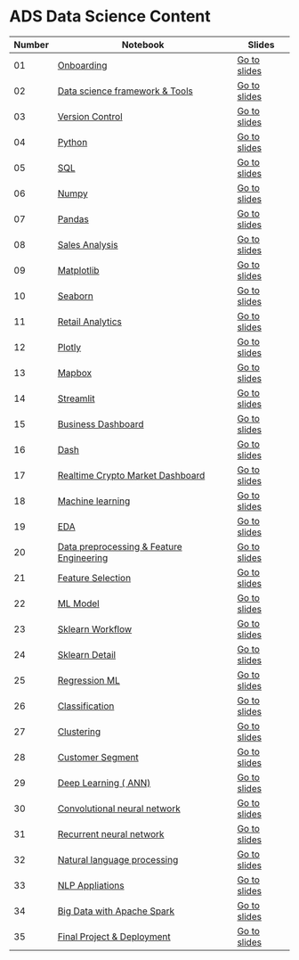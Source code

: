 ﻿# ADS Data Science Content 




| Number | Notebook |  Slides |
| ----- |  ----- |  ----- | 
| 01 | [Onboarding](https://github.com/Heytec/ADS_REV_code/tree/main/01%20Lesson%20Onboarding) |  [Go to slides](https://www.beautiful.ai/player/-MdltxANBmKvXvYTffNN) |
| 02 | [Data science framework & Tools](https://github.com/Heytec/ADS_REV_code/tree/main/02%20Lesson%20Data%20science%20framework%20%26%20Tools) |  [Go to slides](https://github.com/Heytec/ADS_REV_code/blob/main/02%20Lesson%20Data%20science%20framework%20%26%20Tools/02Lesson%20Data%20framework%20%26%20Tools.pdf) |
| 03 | [Version Control](https://github.com/Heytec/ADS_REV_code/blob/main/03%20Lesson%20Version%20Control/03%20lesson%20Version%20Control%20(%20Git%20%26%20Github).ipynb) |  [Go to slides](https://github.com/Heytec/ADS_REV_code/blob/main/03%20Lesson%20Version%20Control/03%20Lesson%20(Version%20Control).pdf) |
| 04 | [Python](https://github.com/Heytec/ADS_REV_code/blob/main/04%20Lesson%20Programming%20(Python)/04%20Pthon%20basic%20syntax%20%20.ipynb) |  [Go to slides](https://github.com/Heytec/ADS_REV_code/blob/main/04%20Lesson%20Programming%20(Python)/04%20Python.pdf) |
| 05 | [SQL](https://github.com/Heytec/ADS_REV_code/tree/main/05%20lesson%20Database%20%26%20SQL) |  [Go to slides](https://github.com/Heytec/ADS_REV_code/blob/main/05%20lesson%20Database%20%26%20SQL/05%20Lesson%20Database%20%26%20SQL.pdf) |
| 06 | [Numpy](https://github.com/Heytec/ADS_REV_code/blob/main/06%20Lesson%20Numpy/Numpy%20Detailed%20.ipynb) |  [Go to slides](https://github.com/Heytec/ADS_REV_code/blob/main/06%20Lesson%20Numpy/06%20%20NumPy%20.pdf) |
| 07 | [Pandas](https://github.com/Heytec/ADS_REV_code/blob/main/07%20Lesson%20Pandas/Lesson7%20(Pandas).ipynb) |  [Go to slides](https://github.com/Heytec/ADS_REV_code/blob/main/07%20Lesson%20Pandas/07%20Lesson%20%20Pandas%20.pdf) |
| 08 | [Sales Analysis](https://github.com/Heytec/ADS_REV_code/blob/main/08%20Lesson%20Sales%20Analysis/Sales%20Analysis.ipynb) |  [Go to slides](https://github.com/Heytec/ADS_REV_code/blob/main/08%20Lesson%20Sales%20Analysis/08%20Sales%20analysis.pdf) |
| 09 | [Matplotlib](https://github.com/Heytec/ADS_REV_code/blob/main/09%20Lesson%20Matplotlib/Matplotlib%20basics%20.ipynb) |  [Go to slides](https://github.com/Heytec/ADS_REV_code/blob/main/09%20Lesson%20Matplotlib/09%20Matplotlib.pdf) |
| 10 | [Seaborn](https://github.com/Heytec/ADS_REV_code/blob/main/010%20Lesson%20Seaborn/Seaborn.ipynb) |  [Go to slides](https://github.com/Heytec/ADS_REV_code/blob/main/010%20Lesson%20Seaborn/10%C2%A0%20Seaborn.pdf) |
| 11 | [Retail Analytics](https://github.com/Heytec/ADS_REV_code/blob/main/011%20lesson%20Retail%20%20analytics/Retail_Customer_Analysis.ipynb) |  [Go to slides](https://github.com/Heytec/ADS_REV_code/blob/main/011%20lesson%20Retail%20%20analytics/Retail%20Analytics.pdf) |
| 12 | [Plotly](https://github.com/Heytec/ADS_REV_code/blob/main/012%20Lesson%20Plotly/Plotly%20Express.ipynb) |  [Go to slides](https://github.com/Heytec/ADS_REV_code/blob/main/012%20Lesson%20Plotly/012%20Plotly.pdf) |
| 13 | [Mapbox](https://github.com/Heytec/ADS_REV_code/blob/main/013%20Lesson%20%20Mapbox/Mapbox%20basic.ipynb) |  [Go to slides](https://github.com/Heytec/ADS_REV_code/blob/main/013%20Lesson%20%20Mapbox/013%20Mapbox.pdf) |
| 14 | [Streamlit](https://github.com/Heytec/ADS_REV_code/tree/main/014%20Lesson%20Streamlit) |  [Go to slides](https://github.com/Heytec/ADS_REV_code/blob/main/014%20Lesson%20Streamlit/014%20Streamlit.pdf) |
| 15 | [Business Dashboard](https://github.com/Heytec/ADS_REV_code/tree/main/015%20Lesson%20Business%20Dashboard) |  [Go to slides](https://github.com/Heytec/ADS_REV_code/blob/main/015%20Lesson%20Business%20Dashboard/Screenshot_61.png) |
| 16 | [Dash](https://github.com/Heytec/ADS_REV_code/blob/main/016%20Lesson%20%20Dash/Dash%20notes.ipynb) |  [Go to slides](https://www.beautiful.ai/player/-MdltxANBmKvXvYTffNN) |
| 17 | [Realtime Crypto Market Dashboard](https://github.com/Heytec/ADS_REV_code/blob/main/017%20Lesson%20Realtime%20Crypto%20Market%20Dashboard/Dashboard%20app/main.py) |  [Go to slides](https://github.com/Heytec/ADS_REV_code/blob/main/017%20Lesson%20Realtime%20Crypto%20Market%20Dashboard/Screenshot_148.png) |
| 18 | [Machine learning](https://github.com/Heytec/ADS_REV_code/blob/main/018%20Lesson%20%20Machine%20learning/Machine%20Learning%20Pipeline.pdf) |  [Go to slides](https://github.com/Heytec/ADS_REV_code/blob/main/018%20Lesson%20%20Machine%20learning/Machine%20Learning%20Pipeline.pdf) |
| 19 | [EDA](https://github.com/Heytec/ADS_REV_code/blob/main/019%20lesson%20%20EDA/Exploratory%20data%20analysis.ipynb) |  [Go to slides]() |
| 20 | [Data preprocessing & Feature Engineering](https://github.com/Heytec/ADS_REV_code/blob/main/020%20Lesson%20%20Data%20preprocessing%20%26%20Feature%20Engineering/Data%20preprocessing%20and%20Feature%20Engineering%20.ipynb) |  [Go to slides]() |
| 21 | [Feature Selection](https://github.com/Heytec/ADS_REV_code/blob/main/021%20Lesson%20Data%20Selection/Feature%20Selection.ipynb) |  [Go to slides](https://github.com/Heytec/ADS_REV_code/blob/main/021%20Lesson%20Data%20Selection/Feature%20Selection.pdf) |
| 22 | [ML Model](https://github.com/Heytec/ADS_REV_code/blob/main/022%20Lesson%20Model/ML%20Models.pdf) |  [Go to slides](https://github.com/Heytec/ADS_REV_code/blob/main/022%20Lesson%20Model/ML%20Models.pdf) |
| 23 | [Sklearn Workflow](https://github.com/Heytec/ADS_REV_code/blob/main/023%20Lesson%20Sklearn%20Workflow/Lesson%2022%20Scikit-learn%20Workflow%20.ipynb) |  [Go to slides]() |
| 24 | [Sklearn Detail](https://github.com/Heytec/ADS_REV_code/blob/main/024%20lesson%20Sklearn%20Part2/23%20Lesson%20Sklearn%20Details.ipynb) |  [Go to slides]() |
| 25 | [Regression ML](https://github.com/Heytec/ADS_REV_code/blob/main/025%20Lesson%20Regression/Regression%20PP.ipynb) |  [Go to slides]() |
| 26 | [Classification](https://github.com/Heytec/ADS_REV_code/blob/main/026%20Lesson%20Classification/Classification_Credit%20Risk%20Management.ipynb) |  [Go to slides]() |
| 27 | [Clustering](https://github.com/Heytec/ADS_REV_code/blob/main/027%20Lesson%20Clustering/Clustering.ipynb) |  [Go to slides]() |
| 28 | [Customer Segment](https://github.com/Heytec/ADS_REV_code/tree/main/028%20Lessson%20Customer%20Segment) |  [Go to slides]() |
| 29 | [Deep Learning ( ANN)](https://github.com/Heytec/ADS_REV_code/blob/main/029%20Deep%20Learning%20(%20ANN)/Deep%20Learning%20(ANN).ipynb) |  [Go to slides](https://github.com/Heytec/ADS_REV_code/blob/main/029%20Deep%20Learning%20(%20ANN)/Deep%20Learning%20(1).pdf) |
| 30 | [Convolutional neural network](https://github.com/Heytec/ADS_REV_code/blob/main/030%20CNN/CNN%20(%20Malaria%20Screener%20).ipynb) |  [Go to slides]() |
| 31 | [Recurrent neural network](https://github.com/Heytec/ADS_REV_code/blob/main/031%20RNN/Sales%20Forecasting(RNN%26%20LSTM).ipynb) |  [Go to slides]() |
| 32 | [Natural language processing](https://github.com/Heytec/ADS_REV_code/blob/main/032%20Lesson%20NLP%20Basics/Natural%20Language%20Processing%20.ipynb) |  [Go to slides](https://github.com/Heytec/ADS_REV_code/blob/main/032%20Lesson%20NLP%20Basics/NLP.pdf) |
| 33 | [NLP Appliations](https://github.com/Heytec/ADS_REV_code/blob/main/033%20Lesson%20NLP%20Appliations%20(%20Sentiment%20Analysis)/NLP%20(Sentiment%20Analysis).ipynb) |  [Go to slides]() |
| 34 | [Big Data with Apache Spark](https://github.com/Heytec/ADS_REV_code/blob/main/034%20Lesson%20%20Big%20Data%20with%20Apache%20%20Spark/Big_Data_Analysis_%26_ML_With_Apache_Spark(Python).ipynb) |  [Go to slides](https://github.com/Heytec/ADS_REV_code/blob/main/034%20Lesson%20%20Big%20Data%20with%20Apache%20%20Spark/Big%C2%A0%20Data.pdf) |
| 35 | [Final Project & Deployment](https://github.com/Heytec/ADS_REV_code/blob/main/035%20Lesson%20Final%20%20Project%20%26%20Deployment/Build%20End%20to%20End%20Machine%20learning%20Project/End-to-end%20machine%20learning%20pipeline%20%26%20APP.ipynb) |  [Go to slides](https://github.com/Heytec/ADS_REV_code/blob/main/035%20Lesson%20Final%20%20Project%20%26%20Deployment/Final%20Project%20Guidelines%20Notes/Final%C2%A0%20Project.pdf) |
